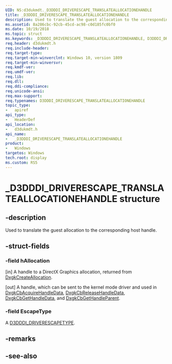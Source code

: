 ```yaml
---
UID: NS:d3dukmdt._D3DDDI_DRIVERESCAPE_TRANSLATEALLOCATIONEHANDLE
title: _D3DDDI_DRIVERESCAPE_TRANSLATEALLOCATIONEHANDLE
description: Used to translate the guest allocation to the corresponding host handle.
ms.assetid: 8a286cbc-92cb-45cd-ac98-c0d185fc0bf0
ms.date: 10/19/2018
ms.topic: struct
ms.keywords: _D3DDDI_DRIVERESCAPE_TRANSLATEALLOCATIONEHANDLE, D3DDDI_DRIVERESCAPE_TRANSLATEALLOCATIONEHANDLE, 
req.header: d3dukmdt.h
req.include-header:
req.target-type:
req.target-min-winverclnt: Windows 10, version 1809
req.target-min-winversvr:
req.kmdf-ver:
req.umdf-ver:
req.lib:
req.dll:
req.ddi-compliance:
req.unicode-ansi:
req.max-support:
req.typenames: D3DDDI_DRIVERESCAPE_TRANSLATEALLOCATIONEHANDLE
topic_type: 
-	apiref
api_type: 
-	HeaderDef
api_location: 
-	d3dukmdt.h
api_name: 
-	_D3DDDI_DRIVERESCAPE_TRANSLATEALLOCATIONEHANDLE
product:
-	Windows
targetos: Windows
tech.root: display
ms.custom: RS5
---
```


# _D3DDDI_DRIVERESCAPE_TRANSLATEALLOCATIONEHANDLE structure

## -description

Used to translate the guest allocation to the corresponding host handle.

## -struct-fields



### -field hAllocation
 
[in] A handle to a DirectX Graphics allocation, returned from [DxgkCreateAllocation](../d3dkmddi/nc-d3dkmddi-dxgkddi_createallocation.md).

[out] A handle, which can be sent to the kernel mode driver and used in [DxgkCbAcquireHandleData](../d3dkmddi/nc-d3dkmddi-dxgkcb_acquirehandledata.md), [DxgkCbReleaseHandleData](../d3dkmddi/nc-d3dkmddi-dxgkcb_releasehandledata.md), [DxgkCbGetHandleData](../d3dkmddi/nc-d3dkmddi-dxgkcb_gethandledata.md), and [DxgkCbGetHandleParent](../d3dkmddi/nc-d3dkmddi-dxgkcb_gethandleparent.md).

### -field EscapeType

A [D3DDDI_DRIVERESCAPETYPE](ne-d3dukmdt-_d3dddi_driverescapetype.md).

## -remarks

## -see-also
